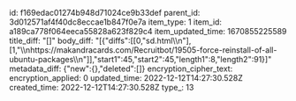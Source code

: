 id: f169edac01274b948d71024ce9b33def
parent_id: 3d012571af4f40dc8eccae1b847f0e7a
item_type: 1
item_id: a189ca778f064eeca55828a623f829c4
item_updated_time: 1670855225589
title_diff: "[]"
body_diff: "[{\"diffs\":[[0,\"sd.html\\\n\"],[1,\"\\\nhttps://makandracards.com/Recruitbot/19505-force-reinstall-of-all-ubuntu-packages\\\n\"]],\"start1\":45,\"start2\":45,\"length1\":8,\"length2\":91}]"
metadata_diff: {"new":{},"deleted":[]}
encryption_cipher_text: 
encryption_applied: 0
updated_time: 2022-12-12T14:27:30.528Z
created_time: 2022-12-12T14:27:30.528Z
type_: 13